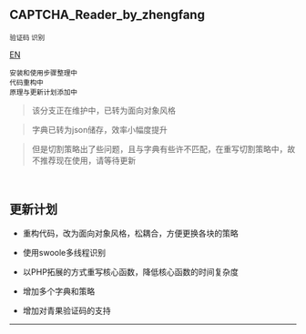 ## CAPTCHA_Reader_by_zhengfang
<small>验证码 识别</small>
 
[EN](https://github.com/Kuri-su/CAPTCHA_Reader_by_zhengfang/blob/master/README-en.md "EN" )


`安装和使用步骤整理中`<br/>
`代码重构中`<br/>
`原理与更新计划添加中`<br/>

> 该分支正在维护中，已转为面向对象风格

> 字典已转为json储存，效率小幅度提升

> 但是切割策略出了些问题，且与字典有些许不匹配，在重写切割策略中，故不推荐现在使用，请等待更新




<br/>

## 更新计划
* 重构代码，改为面向对象风格，松耦合，方便更换各块的策略
* 使用swoole多线程识别
* 以PHP拓展的方式重写核心函数，降低核心函数的时间复杂度

* 增加多个字典和策略
* 增加对青果验证码的支持


<hr/>



